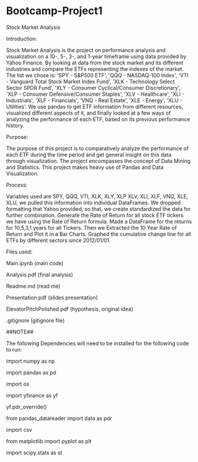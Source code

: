 # Bootcamp-Project1
Stock Market Analysis

Introduction:

Stock Market Analysis is the project on performance analysis and visualization on a 10-, 5-, 3-, and 1-year timeframe using data provided by Yahoo Finance. By looking at data from the stock market and its different industries and compare the ETFs representing the indexes of the market. The list we chose is: 'SPY - S&P500 ETF', 'QQQ - NASDAQ-100 Index', 'VTI - Vanguard Total Stock Market Index Fund', 'XLK - Technology Select Sector SPDR Fund', 'XLY - Consumer Cyclical/Consumer Discretionary', 'XLP - Consumer Defensive/Consumer Staples', 'XLV - Healthcare', 'XLI - Industrials', 'XLF - Financials', 'VNQ - Real Estate', 'XLE - Energy', 'XLU - Utilities'. We use pandas to get ETF information from different resources, visualized different aspects of it, and finally looked at a few ways of analyzing the performance of each ETF, based on its previous performance history.

Purpose:

The purpose of this project is to comparatively analyze the performance of each ETF during the time period and get general insight on this data through visualization. The project encompasses the concept of Data Mining and Statistics. This project makes heavy use of Pandas and Data Visualization.

Process:

Variables used are SPY, QQQ, VTI, XLK, XLY, XLP XLV, XLI, XLF, VNQ, XLE, XLU, we pulled this information into individual DataFrames. We dropped formatting that Yahoo provided, so that, we create standardized the data for further combination. Generate the Rate of Return for all stock ETF tickers we have using the Rate of Return formula. Made a DataFrame for the returns for 10,5,3,1 years for all Tickers. Then we Extracted the 10 Year Rate of Return and Plot it in a Bar Charts. Graphed the cumulative change line for all ETFs by different sectors since 2012/01/01. 

Files used:

Main.ipynb (main code)

Analysis.pdf (final analysis)

Readme.md (read me)

Presentation.pdf (slides presentation)

ElevatorPitchPolished.pdf (hypothesis, original idea)

.gitignore (gitignore file)

##NOTE##

The following Dependencies will need to be installed for the following code to run:


import numpy as np


import pandas as pd


import os


import yfinance as yf


yf.pdr_override()


from pandas_datareader import data as pdr


import csv


from matplotlib import pyplot as plt


import scipy.stats as st




